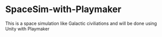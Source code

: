 # SpaceSim-with-Playmaker
This is a space simulation like Galactic civiliations and will be done using Unity with Playmaker

